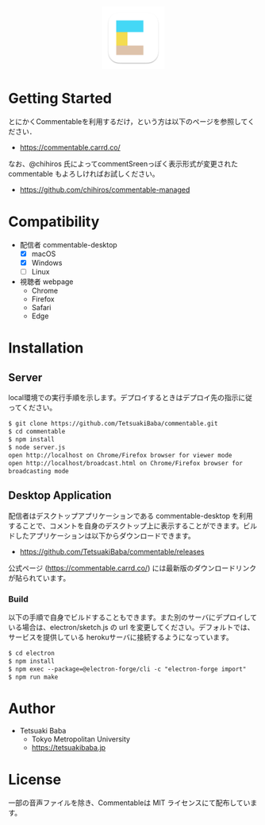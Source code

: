 <p align="center">
  <img src="./icons/commentable.app.logo.png" width="25%"/>
</p>

# Getting Started
とにかくCommentableを利用するだけ，という方は以下のページを参照してください．
  * https://commentable.carrd.co/

なお、@chihiros 氏によってcommentSreenっぽく表示形式が変更された commentable もよろしければお試しください。
  * https://github.com/chihiros/commentable-managed

# Compatibility
  * 配信者 commentable-desktop
    * [x] macOS
    * [x] Windows
    * [ ] Linux
  * 視聴者 webpage
    * Chrome
    * Firefox
    * Safari
    * Edge

# Installation

## Server
local環境での実行手順を示します。デプロイするときはデプロイ先の指示に従ってください。

```
$ git clone https://github.com/TetsuakiBaba/commentable.git
$ cd commentable
$ npm install
$ node server.js
open http://localhost on Chrome/Firefox browser for viewer mode
open http://localhost/broadcast.html on Chrome/Firefox browser for broadcasting mode
```

## Desktop Application
配信者はデスクトップアプリケーションである commentable-desktop を利用することで、コメントを自身のデスクトップ上に表示することができます。ビルドしたアプリケーションは以下からダウンロードできます。
  * https://github.com/TetsuakiBaba/commentable/releases

公式ページ (https://commentable.carrd.co/) には最新版のダウンロードリンクが貼られています。

### Build
以下の手順で自身でビルドすることもできます。また別のサーバにデプロイしている場合は、electron/sketch.js の url を変更してください。デフォルトでは、サービスを提供している herokuサーバに接続するようになっています。

```
$ cd electron
$ npm install
$ npm exec --package=@electron-forge/cli -c "electron-forge import"
$ npm run make
```

# Author
  * Tetsuaki Baba
    * Tokyo Metropolitan University
    * https://tetsuakibaba.jp

# License
一部の音声ファイルを除き、Commentableは MIT ライセンスにて配布しています。